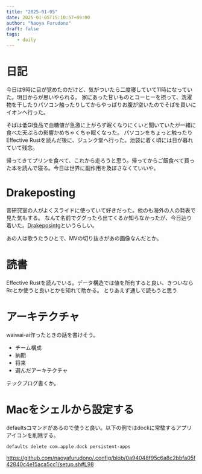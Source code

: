 ```yaml
---
title: "2025-01-05"
date: 2025-01-05T15:10:57+09:00
author: "Naoya Furudono"
draft: false
tags:
    - daily
---
```


# 日記

今日は9時に目が覚めたのだけど、気がついたら二度寝していて11時になっていた。明日からが思いやられる。
家にあった甘いものとコーヒーを摂って、洗濯物を干したりパソコン触ったりしてからやっぱりお腹が空いたのでそばを買いにイオンへ行った。

そばは低GI食品で血糖値が急激に上がらず眠くなりにくいと聞いていたが一緒に食べた天ぷらの影響かめちゃくちゃ眠くなった。
パソコンをちょっと触ったりEffective Rustを読んだ後に、ジュンク堂へ行った。池袋に着く頃には日が暮れていて残念。

帰ってきてプリンを食べて、これから走ろうと思う。帰ってからご飯食べて買った本を読んで寝る。今日は世界に副作用を及ぼさなくていいや。

# Drakeposting

昔研究室の人がよくスライドに使っていて好きだった。他のも海外の人の発表で見た気もする。
なんて名前でググったら出てくるか知らなかったが、今日辿り着いた。[Drakeposintg](https://dic.pixiv.net/a/Drakeposting)というらしい。

あの人は歌うたうひとで、MVの切り抜きがあの画像なんだとか。

# 読書

Effective Rustを読んでいる。データ構造では値を所有すると良い、きついならRcとか使うと良いとかを知れて助かる。
とりあえず通しで読もうと思う

# アーキテクチャ

waiwai-ai作ったときの話を書けそう。

- チーム構成
- 納期
- 将来
- 選んだアーキテクチャ

テックブログ書くか。

# Macをシェルから設定する

defaultsコマンドがあるので使うと良い。以下の例ではdockに常駐するアプリアイコンを削除する。

```console
defaults delete com.apple.dock persistent-apps
```

<https://github.com/naoyafurudono/.config/blob/0a94048f95c6a8c2bbfa05f42840c4e15aca5cc1/setup.sh#L98>
